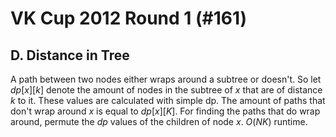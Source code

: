 # VK Cup 2012 Round 1 (#161)

## D. Distance in Tree
A path between two nodes either wraps around a subtree or doesn't. So let $dp[x][k]$ denote the amount of nodes in the subtree of $x$ that are of distance $k$ to it. These values are calculated with simple dp. The amount of paths that don't wrap around $x$ is equal to $dp[x][K]$. For finding the paths that do wrap around, permute the $dp$ values of the children of node $x$. $O(NK)$ runtime.